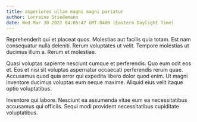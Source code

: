 ```yaml
---
title: asperiores ullam magni magni pariatur
author: Lorraine Stiedemann
date: Wed Mar 30 2022 04:05:47 GMT-0400 (Eastern Daylight Time)
---
```

Reprehenderit qui et placeat quos. Molestias aut facilis quia totam. Est nam consequatur nulla deleniti. Rerum voluptates ut velit. Tempore molestias ut ducimus illum a. Rerum et molestiae.

 Quasi voluptas sapiente nesciunt cumque et perferendis. Quo eum odit eos et. Eos et nisi sit voluptas aspernatur occaecati perferendis rerum quae. Accusamus quod quia error qui expedita libero dolor quod enim. Ut magni inventore ducimus voluptas eum neque maxime. Aliquid eius velit itaque optio voluptatibus.

 Inventore qui labore. Nesciunt ea assumenda vitae eum ea necessitatibus accusamus qui officiis. Sequi modi provident necessitatibus cupiditate voluptatibus.